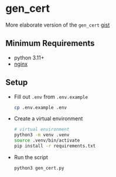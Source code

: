 # gen_cert

More elaborate version of the `gen_cert` [gist](https://gist.github.com/pythoninthegrass/115f0ccb8eca51d1e422dcb097cbd088)

## Minimum Requirements
* python 3.11+
* [nginx](https://nginx.org/en/download.html)

<!-- TODO: add nginx instructions -->
## Setup
* Fill out `.env` from `.env.example`
    ```bash
    cp .env.example .env
    ```
* Create a virtual environment
    ```bash
    # virtual environment
    python3 -m venv .venv
    source .venv/bin/activate
    pip install -r requirements.txt
    ```
* Run the script
    ```bash
    python3 gen_cert.py
    ```

